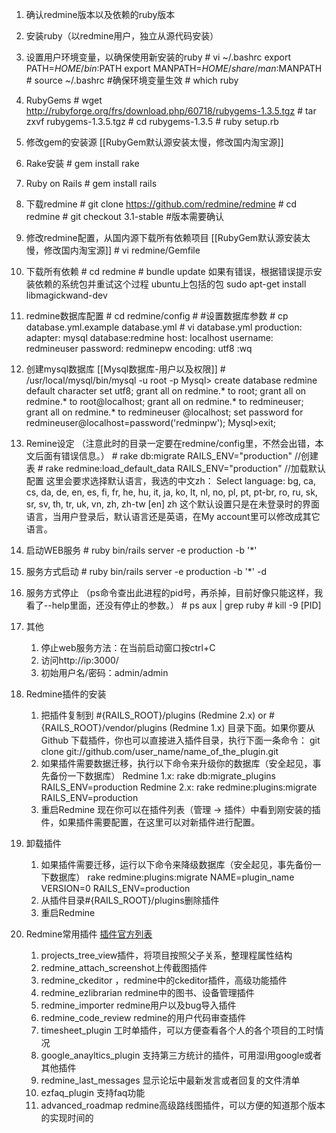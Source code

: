 1. 确认redmine版本以及依赖的ruby版本
1. 安装ruby（以redmine用户，独立从源代码安装）
1. 设置用户环境变量，以确保使用新安装的ruby
	\# vi ~/.bashrc
    export PATH=$HOME/bin:$PATH
	export MANPATH=$HOME/share/man:$MANPATH
	\# source ~/.bashrc #确保环境变量生效
    \# which ruby

1. RubyGems
	\# wget http://rubyforge.org/frs/download.php/60718/rubygems-1.3.5.tgz
	\# tar zxvf rubygems-1.3.5.tgz
	\# cd rubygems-1.3.5
	\# ruby setup.rb

1. 修改gem的安装源  [[RubyGem默认源安装太慢，修改国内淘宝源]]

1. Rake安装
	\# gem install rake

1. Ruby on Rails
	\# gem install rails

1. 下载redmine
	\# git clone https://github.com/redmine/redmine
    \# cd redmine
    \# git checkout 3.1-stable #版本需要确认

1. 修改redmine配置，从国内源下载所有依赖项目  [[RubyGem默认源安装太慢，修改国内淘宝源]]
	\# vi redmine/Gemfile 
    
1. 下载所有依赖
	\# cd redmine
    \# bundle update
如果有错误，根据错误提示安装依赖的系统包并重试这个过程
ubuntu上包括的包
	sudo apt-get install libmagickwand-dev
	
1. redmine数据库配置
	\# cd redmine/config
    \# #设置数据库参数
	\# cp database.yml.example database.yml
	\# vi database.yml
	production:
	adapter: mysql
	database:redmine
	host: localhost
	username: redmineuser
	password: redminepw
	encoding: utf8
	:wq
    
1. 创建mysql数据库 [[Mysql数据库-用户以及权限]]
	\# /usr/local/mysql/bin/mysql -u root -p
	Mysql> create database redmine default character set utf8;
	grant all on redmine.* to root;
	grant all on redmine.* to root@localhost;
	grant all on redmine.* to redmineuser;
	grant all on redmine.* to redmineuser @localhost;
	set password for redmineuser@localhost=password('redminpw');
	Mysql>exit;
    
1. Remine设定
	（注意此时的目录一定要在redmine/config里，不然会出错，本文后面有错误信息。）
	\# rake db:migrate RAILS_ENV="production" //创建表
	\# rake redmine:load_default_data RAILS_ENV="production" //加载默认配置
	这里会要求选择默认语言，我选的中文zh：
	Select language: bg, ca, cs, da, de, en, es, fi, fr, he, hu, it, ja, ko, lt, nl, no, pl, pt, pt-br, ro, ru, sk, sr, sv, th, tr, uk, vn, zh, zh-tw [en] zh
	这个默认设置只是在未登录时的界面语言，当用户登录后，默认语言还是英语，在My account里可以修改成其它语言。

1. 启动WEB服务
	\# ruby bin/rails server -e production -b '*'

1. 服务方式启动
	\# ruby bin/rails server -e production -b '*' -d
    
1. 服务方式停止
	（ps命令查出此进程的pid号，再杀掉，目前好像只能这样，我看了--help里面，还没有停止的参数。）
	\# ps aux | grep ruby
	\# kill -9 [PID]

1. 其他
	1. 停止web服务方法：在当前启动窗口按ctrl+C
	1. 访问http://ip:3000/
	1. 初始用户名/密码：admin/admin

1. Redmine插件的安装
	1. 把插件复制到 #{RAILS_ROOT}/plugins (Redmine 2.x) or #{RAILS_ROOT}/vendor/plugins (Redmine 1.x) 目录下面。如果你要从 Github 下载插件，你也可以直接进入插件目录，执行下面一条命令：
		git clone git://github.com/user_name/name_of_the_plugin.git
	1. 如果插件需要数据迁移，执行以下命令来升级你的数据库（安全起见，事先备份一下数据库）
		Redmine 1.x:
			rake db:migrate_plugins RAILS_ENV=production
		Redmine 2.x:
			rake redmine:plugins:migrate RAILS_ENV=production
	1. 重启Redmine
		现在你可以在插件列表（管理 -> 插件）中看到刚安装的插件，如果插件需要配置，在这里可以对新插件进行配置。

1. 卸载插件
	1. 如果插件需要迁移，运行以下命令来降级数据库（安全起见，事先备份一下数据库）
			rake redmine:plugins:migrate NAME=plugin_name VERSION=0 RAILS_ENV=production
	1. 从插件目录#{RAILS_ROOT}/plugins删除插件
	1. 重启Redmine

1. Redmine常用插件
	[插件官方列表](http://www.redmine.org/plugins?page=1)
	1. projects_tree_view插件，将项目按照父子关系，整理程属性结构
	1. redmine_attach_screenshot上传截图插件
	1. redmine_ckeditor ，redmine中的ckeditor插件，高级功能插件
	1. redmine_ezlibrarian redmine中的图书、设备管理插件
	1. redmine_importer redmine用户以及bug导入插件
	1. redmine_code_review redmine的用户代码审查插件
	1. timesheet_plugin 工时单插件，可以方便查看各个人的各个项目的工时情况
	1. google_anayltics_plugin 支持第三方统计的插件，可用湿i用google或者其他插件
	1. redmine_last_messages 显示论坛中最新发言或者回复的文件清单
	1. ezfaq_plugin 支持faq功能
	1. advanced_roadmap redmine高级路线图插件，可以方便的知道那个版本的实现时间的